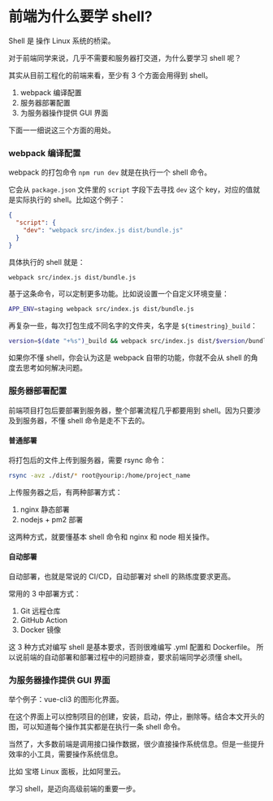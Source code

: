 # 前端为什么要学 shell?

Shell 是 操作 Linux 系统的桥梁。

对于前端同学来说，几乎不需要和服务器打交道，为什么要学习 shell 呢？

其实从目前工程化的前端来看，至少有 3 个方面会用得到 shell。

1. webpack 编译配置
2. 服务器部署配置
3. 为服务器操作提供 GUI 界面

下面一一细说这三个方面的用处。

### webpack 编译配置

webpack 的打包命令 `npm run dev` 就是在执行一个 shell 命令。

它会从 `package.json` 文件里的 `script` 字段下去寻找 `dev` 这个 key，对应的值就是实际执行的 shell。比如这个例子：

```json
{
  "script": {
    "dev": "webpack src/index.js dist/bundle.js"
  }
}
```

具体执行的 shell 就是：

```sh
webpack src/index.js dist/bundle.js
```

基于这条命令，可以定制更多功能。比如说设置一个自定义环境变量：

```sh
APP_ENV=staging webpack src/index.js dist/bundle.js
```

再复杂一些，每次打包生成不同名字的文件夹，名字是 `${timestring}_build`：

```sh
version=$(date "+%s")_build && webpack src/index.js dist/$version/bundle.js
```

如果你不懂 shell，你会认为这是 webpack 自带的功能，你就不会从 shell 的角度去思考如何解决问题。

### 服务器部署配置

前端项目打包后要部署到服务器，整个部署流程几乎都要用到 shell。因为只要涉及到服务器，不懂 shell 命令是走不下去的。

#### 普通部署

将打包后的文件上传到服务器，需要 rsync 命令：

```sh
rsync -avz ./dist/* root@yourip:/home/project_name
```

上传服务器之后，有两种部署方式：

1. nginx 静态部署
2. nodejs + pm2 部署

这两种方式，就要懂基本 shell 命令和 nginx 和 node 相关操作。

#### 自动部署

自动部署，也就是常说的 CI/CD，自动部署对 shell 的熟练度要求更高。

常用的 3 中部署方式：

1. Git 远程仓库
2. GitHub Action
3. Docker 镜像

这 3 种方式对编写 shell 是基本要求，否则很难编写 .yml 配置和 Dockerfile。 所以说前端的自动部署和部署过程中的问题排查，要求前端同学必须懂 shell。

### 为服务器操作提供 GUI 界面

举个例子：vue-cli3 的图形化界面。

在这个界面上可以控制项目的创建，安装，启动，停止，删除等。结合本文开头的图，可以知道每个操作其实都是在执行一条 shell 命令。

当然了，大多数前端是调用接口操作数据，很少直接操作系统信息。但是一些提升效率的小工具，需要操作系统信息。

比如 宝塔 Linux 面板，比如阿里云。

学习 shell，是迈向高级前端的重要一步。
